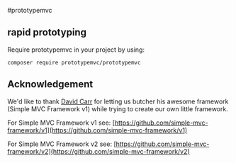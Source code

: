 #prototypemvc

## rapid prototyping

Require prototypemvc in your project by using:

```
composer require prototypemvc/prototypemvc
```

## Acknowledgement

We'd like to thank [David Carr](http://daveismyname.com/) for letting us butcher his awesome framework (Simple MVC Framework v1) while trying to create our own little framework. 

For Simple MVC Framework v1 see:  [https://github.com/simple-mvc-framework/v1](https://github.com/simple-mvc-framework/v1)

For Simple MVC Framework v2 see:  [https://github.com/simple-mvc-framework/v2](https://github.com/simple-mvc-framework/v2)
